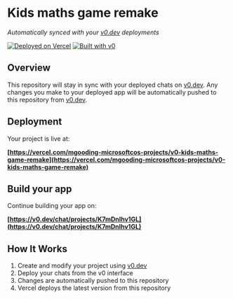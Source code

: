 # Kids maths game remake

*Automatically synced with your [v0.dev](https://v0.dev) deployments*

[![Deployed on Vercel](https://img.shields.io/badge/Deployed%20on-Vercel-black?style=for-the-badge&logo=vercel)](https://vercel.com/mgooding-microsoftcos-projects/v0-kids-maths-game-remake)
[![Built with v0](https://img.shields.io/badge/Built%20with-v0.dev-black?style=for-the-badge)](https://v0.dev/chat/projects/K7mDnIhv1GL)

## Overview

This repository will stay in sync with your deployed chats on [v0.dev](https://v0.dev).
Any changes you make to your deployed app will be automatically pushed to this repository from [v0.dev](https://v0.dev).

## Deployment

Your project is live at:

**[https://vercel.com/mgooding-microsoftcos-projects/v0-kids-maths-game-remake](https://vercel.com/mgooding-microsoftcos-projects/v0-kids-maths-game-remake)**

## Build your app

Continue building your app on:

**[https://v0.dev/chat/projects/K7mDnIhv1GL](https://v0.dev/chat/projects/K7mDnIhv1GL)**

## How It Works

1. Create and modify your project using [v0.dev](https://v0.dev)
2. Deploy your chats from the v0 interface
3. Changes are automatically pushed to this repository
4. Vercel deploys the latest version from this repository
